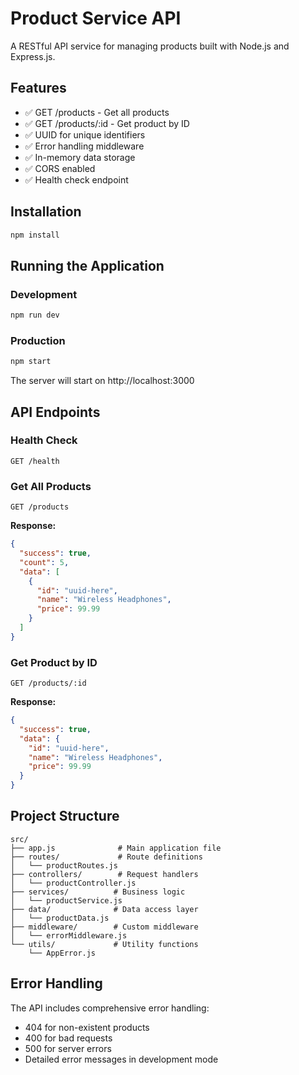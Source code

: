 # Product Service API

A RESTful API service for managing products built with Node.js and Express.js.

## Features

- ✅ GET /products - Get all products
- ✅ GET /products/:id - Get product by ID
- ✅ UUID for unique identifiers
- ✅ Error handling middleware
- ✅ In-memory data storage
- ✅ CORS enabled
- ✅ Health check endpoint

## Installation

```bash
npm install
```

## Running the Application

### Development
```bash
npm run dev
```

### Production
```bash
npm start
```

The server will start on http://localhost:3000

## API Endpoints

### Health Check
```
GET /health
```

### Get All Products
```
GET /products
```

**Response:**
```json
{
  "success": true,
  "count": 5,
  "data": [
    {
      "id": "uuid-here",
      "name": "Wireless Headphones",
      "price": 99.99
    }
  ]
}
```

### Get Product by ID
```
GET /products/:id
```

**Response:**
```json
{
  "success": true,
  "data": {
    "id": "uuid-here",
    "name": "Wireless Headphones",
    "price": 99.99
  }
}
```

## Project Structure

```
src/
├── app.js              # Main application file
├── routes/             # Route definitions
│   └── productRoutes.js
├── controllers/        # Request handlers
│   └── productController.js
├── services/          # Business logic
│   └── productService.js
├── data/              # Data access layer
│   └── productData.js
├── middleware/        # Custom middleware
│   └── errorMiddleware.js
└── utils/             # Utility functions
    └── AppError.js
```

## Error Handling

The API includes comprehensive error handling:
- 404 for non-existent products
- 400 for bad requests
- 500 for server errors
- Detailed error messages in development mode
